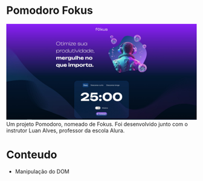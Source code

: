 # Pomodoro Fokus

<img src="./imagens/fokus.png" alt="Layout Final">
Um projeto Pomodoro, nomeado de Fokus. 
Foi desenvolvido junto com o instrutor Luan Alves, professor da escola Alura.

# Conteudo
- Manipulação do DOM
